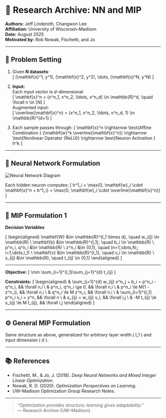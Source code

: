 # 🧩 Research Archive: NN and MIP

**Authors:** Jeff Linderoth, Changwon Lee  
**Affiliation:** University of Wisconsin–Madison  
**Date:** August 2025  
**Motivated by:** Rob Nowak, Fischetti, and Jo  

---

## 🧠 Problem Setting

1. Given **N datasets**:  
   \[
   (\mathbf{x}^1, y^1), (\mathbf{x}^2, y^2), \dots, (\mathbf{x}^N, y^N)
   \]

2. **Input:**  
   Each input vector is *d*-dimensional  
   \[
   \mathbf{x}^n = (x^n_1, x^n_2, \ldots, x^n_d) \in \mathbb{R}^d, \quad \forall n \in [N]
   \]  
   Augmented input:  
   \[
   \overline{\mathbf{x}^n} = (x^n_1, x^n_2, \ldots, x^n_d, 1) \in \mathbb{R}^{d+1}
   \]

3. Each sample passes through:
   \[
   \mathbf{x}^n \rightarrow \text{Affine Combination } (\mathbf{w}^k \overline{\mathbf{x}^n}) 
   \rightarrow \text{Nonlinear Operator (ReLU)} 
   \rightarrow \text{Neuron Activation } h^k
   \]

---

## 🧮 Neural Network Formulation

![Neural Network Diagram](figs/nn_diagram.png)

Each hidden neuron computes:
\[
h^1_i = \max\{0, \mathbf{w}_i \cdot \mathbf{x}^n + b^1_i\} 
      = \max\{0, \mathbf{w}_i \cdot \overline{\mathbf{x}^n}\}
\]

---

## 🔢 MIP Formulation 1

**Decision Variables**

\[
\begin{aligned}
\mathbf{W} &\in \mathbb{R}^{l_1 \times d}, \quad 
  w_{ij} \in \mathbb{R} \\
\mathbf{b} &\in \mathbb{R}^{l_1}, \quad 
  b_i \in \mathbb{R} \\
p^n_i, q^n_i &\in \mathbb{R} \\
z^n_i &\in \{0,1\}, \quad (n=1,\dots,N;\; i=1,\dots,l_1) \\
\mathbf{v} &\in \mathbb{R}^{l_1}, \quad 
  v_i \in \mathbb{R} \\
s_{ij} &\in \mathbb{R}, \quad 
t_{ij} \in \{0,1\}
\end{aligned}
\]

---

**Objective:**
\[
\min \sum_{i=1}^{l_1}\sum_{j=1}^{d} t_{ij}
\]

**Constraints:**
\[
\begin{aligned}
& \sum_{j=1}^{d} w_{ij} x^n_j + b_i = p^n_i - q^n_i, && \forall n,i \\
& p^n_i, q^n_i \ge 0, && \forall n,i \\
& p^n_i \le M(1 - z^n_i), && \forall n,i \\
& q^n_i \le M z^n_i, && \forall n,i \\
& \sum_{i=1}^{l_1} p^n_i v_i = y^n, && \forall n \\
& s_{ij} = w_{ij} v_i, && \forall i,j \\
& -M t_{ij} \le s_{ij} \le M t_{ij}, && \forall i,j
\end{aligned}
\]

---

## ⚙️ General MIP Formulation

Same structure as above, generalized for arbitrary layer width \( l_1 \) and input dimension \( d \).

---

## 📚 References

- Fischetti, M., & Jo, J. (2018). *Deep Neural Networks and Mixed Integer Linear Optimization*.  
- Nowak, R. D. (2020). *Optimization Perspectives on Learning*.  
- UW–Madison Optimization Group Research Notes.

---

> _“Optimization provides structure; learning gives adaptability.”_  
> — Research Archive (UW–Madison)
